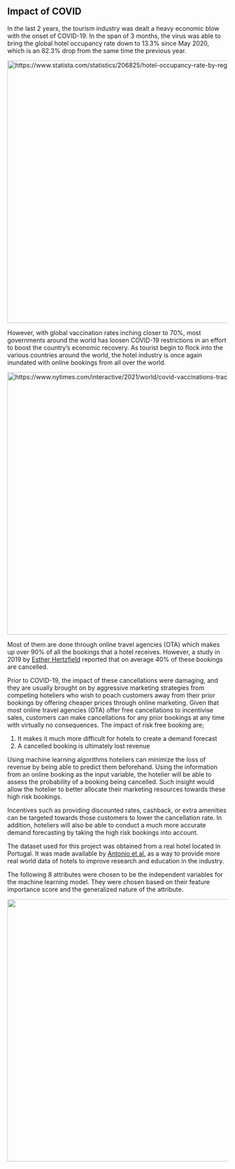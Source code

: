 ## Impact of COVID

In the last 2 years, the tourism industry was dealt a heavy economic blow with the onset of COVID-19. In the span of 3 months, the virus was able to bring the global hotel occupancy rate down to 13.3% since May 2020, which is an 82.3% drop from the same time the previous year.

<img src="https://i.imgur.com/Yw0f4DJ.png" width="600px" alt="https://www.statista.com/statistics/206825/hotel-occupancy-rate-by-region/">

However, with global vaccination rates inching closer to 70%, most governments around the world has loosen COVID-19 restrictions in an effort to boost the country’s economic recovery. As tourist begin to flock into the various countries around the world, the hotel industry is once again inundated with online bookings from all over the world.

<img src="https://i.imgur.com/SuZsq2b.jpg" width="600px" alt="https://www.nytimes.com/interactive/2021/world/covid-vaccinations-tracker.html" >

Most of them are done through online travel agencies (OTA) which makes up over 90% of all the bookings that a hotel receives. However, a study in 2019 by [Esther Hertzfield](https://www.hotelmanagement.net/tech/study-cancelation-rate-at-40-as-otas-push-free-change-policy) reported that on average 40% of these bookings are cancelled.

Prior to COVID-19, the impact of these cancellations were damaging, and they are usually brought on by aggressive marketing strategies from competing hoteliers who wish to poach customers away from their prior bookings by offering cheaper prices through online marketing. Given that most online travel agencies (OTA) offer free cancellations to incentivise sales, customers can make cancellations for any prior bookings at any time with virtually no consequences. The impact of risk free booking are; 

1. It makes it much more difficult for hotels to create a demand forecast  
2. A cancelled booking is ultimately lost revenue

Using machine learning algorithms hoteliers can minimize the loss of revenue by being able to predict them beforehand. Using the information from an online booking as the input variable, the hotelier will be able to assess the probability of a booking being cancelled. Such insight would allow the hotelier to better allocate their marketing resources towards these high risk bookings. 

Incentives such as providing discounted rates, cashback, or extra amenities can be targeted towards those customers to lower the cancellation rate. In addition, hoteliers will also be able to conduct a much more accurate demand forecasting by taking the high risk bookings into account.

The dataset used for this project was obtained from a real hotel located in Portugal. It was made available by [Antonio et al.](https://www.kaggle.com/datasets/jessemostipak/hotel-booking-demand) as a way to provide more real world data of hotels to improve research and education in the industry.

The following 8 attributes were chosen to be the independent variables for the machine learning model. They were chosen based on their feature importance score and the generalized nature of the attribute.

<img src="https://i.imgur.com/EsDvxD6.png" width="600px" caption="Feature importance of hotel booking dataset attributes" >
